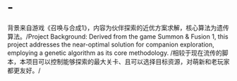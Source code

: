 # -
背景来自游戏《召唤与合成1》，内容为伙伴探索的近优方案求解，核心算法为遗传算法。/Project Background: Derived from the game Summon &amp; Fusion 1, this project addresses the near-optimal solution for companion exploration, employing a genetic algorithm as its core methodology. /相较于现在流传的脚本，本项目可以控制能够探索的最大关卡、且可以选择目标资源，对萌新和老玩家都更友好。/

